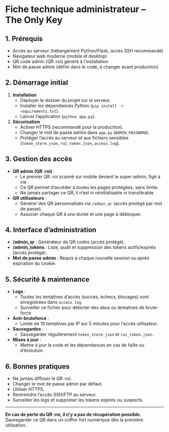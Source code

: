 # Fiche technique administrateur – The Only Key

## 1. Prérequis
- Accès au serveur (hébergement Python/Flask, accès SSH recommandé)
- Navigateur web moderne (mobile et desktop)
- QR code admin (QR :roi) généré à l’installation
- Mot de passe admin (défini dans le code, à changer avant production)

## 2. Démarrage initial
1. **Installation**
   - Déployer le dossier du projet sur le serveur.
   - Installer les dépendances Python (`pip install -r requirements.txt`).
   - Lancer l’application (`python app.py`).
2. **Sécurisation**
   - Activer HTTPS (recommandé pour la production).
   - Changer le mot de passe admin dans `app.py` (`ADMIN_PASSWORD`).
   - Protéger l’accès au serveur et aux fichiers sensibles (`token_store.json`, `roi_token.json`, `access.log`).

## 3. Gestion des accès
- **QR admin (QR :roi)** :
  - Le premier QR :roi scanné sur mobile devient le super-admin, figé à vie.
  - Ce QR permet d’accéder à toutes les pages protégées, sans limite.
  - Ne jamais partager ce QR, il n’est ni réinitialisable ni transférable.
- **QR utilisateurs** :
  - Générer des QR personnalisés via `/admin_qr` (accès protégé par mot de passe).
  - Associer chaque QR à une durée et une page à débloquer.

## 4. Interface d’administration
- **/admin_qr** : Générateur de QR codes (accès protégé).
- **/admin_tokens** : Liste, audit et suppression des tokens actifs/expirés (accès protégé).
- **Mot de passe admin** : Requis à chaque nouvelle session ou après expiration du cookie.

## 5. Sécurité & maintenance
- **Logs** :
  - Toutes les tentatives d’accès (succès, échecs, blocages) sont enregistrées dans `access.log`.
  - Surveiller ce fichier pour détecter des abus ou tentatives de brute-force.
- **Anti-bruteforce** :
  - Limite de 10 tentatives par IP sur 5 minutes pour l’accès utilisateur.
- **Sauvegardes** :
  - Sauvegarder régulièrement `token_store.json` et `roi_token.json`.
- **Mises à jour** :
  - Mettre à jour le code et les dépendances en cas de faille ou d’évolution.

## 6. Bonnes pratiques
- Ne jamais diffuser le QR :roi.
- Changer le mot de passe admin par défaut.
- Utiliser HTTPS.
- Restreindre l’accès SSH/FTP au serveur.
- Surveiller les logs et supprimer les tokens expirés ou suspects.

---

**En cas de perte du QR :roi, il n’y a pas de récupération possible.**
Sauvegarder ce QR dans un coffre-fort numérique dès la première utilisation.
